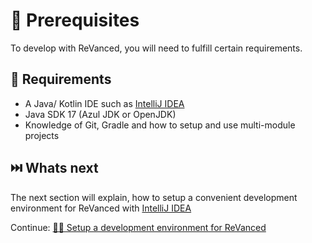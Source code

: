 # 💼 Prerequisites

To develop with ReVanced, you will need to fulfill certain requirements.

## 🤝 Requirements

- A Java/ Kotlin IDE such as [IntelliJ IDEA](https://www.jetbrains.com/idea/)
- Java SDK 17 (Azul JDK or OpenJDK)
- Knowledge of Git, Gradle and how to setup and use multi-module projects

## ⏭️ Whats next

The next section will explain, how to setup a convenient development environment for ReVanced with [IntelliJ IDEA](https://www.jetbrains.com/idea/)

Continue: [👨‍💻 Setup a development environment for ReVanced](1_setup.md)
